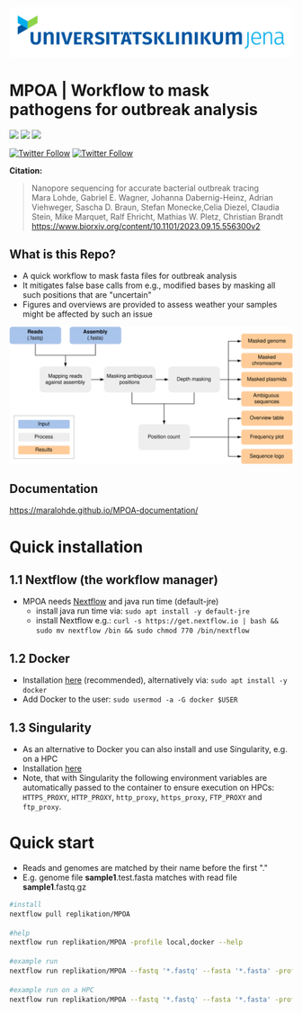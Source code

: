 <p align="center">
  <img src="data/logo/mobile_logo.png" width="800" title="Workflow">
</p>

**MPOA | Workflow to mask pathogens for outbreak analysis**   
===
![](https://img.shields.io/github/v/release/replikation/MPOA)
![](https://img.shields.io/badge/uses-Docker-blue.svg)
![](https://img.shields.io/badge/licence-GPL--3.0-lightgrey.svg)


[![Twitter Follow](https://img.shields.io/twitter/follow/maralohde.svg?style=social)](https://twitter.com/maralohde) 
[![Twitter Follow](https://img.shields.io/twitter/follow/gcloudChris.svg?style=social)](https://twitter.com/gcloudChris) 

**Citation:**
>Nanopore sequencing for accurate bacterial outbreak tracing <br>
>Mara Lohde, Gabriel E. Wagner, Johanna Dabernig-Heinz, Adrian Viehweger, Sascha D. Braun, Stefan Monecke,Celia Diezel, Claudia Stein, Mike Marquet, Ralf Ehricht, Mathias W. Pletz, Christian Brandt <br>
>https://www.biorxiv.org/content/10.1101/2023.09.15.556300v2

## What is this Repo?
* A quick workflow to mask fasta files for outbreak analysis
* It mitigates false base calls from e.g., modified bases by masking all such positions that are "uncertain"
* Figures and overviews are provided to assess weather your samples might be affected by such an issue

<p align="center">
  <img src="data/figures/MPOA_flowchart.png" width="700" title="Workflow">
</p>

## Documentation 
https://maralohde.github.io/MPOA-documentation/

# Quick installation
## 1.1 Nextflow (the workflow manager)
* MPOA needs [Nextflow](https://www.nextflow.io/index.html) and java run time (default-jre)
    * install java run time via:  `sudo apt install -y default-jre`
    * install Nextflow e.g.:  `curl -s https://get.nextflow.io | bash && sudo mv nextflow /bin && sudo chmod 770 /bin/nextflow`
## 1.2 Docker
* Installation [here](https://docs.docker.com/v17.09/engine/installation/linux/docker-ce/ubuntu/#install-docker-ce) (recommended), alternatively via: `sudo apt install -y docker`
* Add Docker to the user: `sudo usermod -a -G docker $USER`
## 1.3 Singularity
* As an alternative to Docker you can also install and use Singularity, e.g. on a HPC
* Installation [here](https://apptainer.org/docs/)
* Note, that with Singularity the following environment variables are automatically passed to the container to ensure execution on HPCs: `HTTPS_PROXY`, `HTTP_PROXY`, `http_proxy`, `https_proxy`, `FTP_PROXY` and `ftp_proxy`.

# Quick start
* Reads and genomes are matched by their name before the first "."
* E.g. genome file **sample1**.test.fasta matches with read file **sample1**.fastq.gz

```bash
#install
nextflow pull replikation/MPOA

#help
nextflow run replikation/MPOA -profile local,docker --help

#example run
nextflow run replikation/MPOA --fastq '*.fastq' --fasta '*.fasta' -profile local,docker

#example run on a HPC
nextflow run replikation/MPOA --fastq '*.fastq' --fasta '*.fasta' -profile slurm,singularity
```
